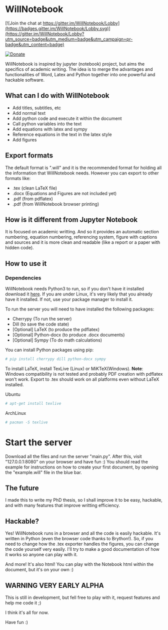 # WillNotebook

[![Join the chat at https://gitter.im/WillNotebook/Lobby](https://badges.gitter.im/WillNotebook/Lobby.svg)](https://gitter.im/WillNotebook/Lobby?utm_source=badge&utm_medium=badge&utm_campaign=pr-badge&utm_content=badge)

[![Donate](https://img.shields.io/badge/Donate-PayPal-green.svg)](https://www.paypal.com/cgi-bin/webscr?cmd=_donations&business=C58FUYGZW7QDA&lc=US&item_name=WillNotebook&item_number=willnotebook&currency_code=USD&bn=PP%2dDonationsBF%3abtn_donateCC_LG%2egif%3aNonHosted)

WillNotebook is inspired by jupyter (notebook) project, but aims the specifics of academic writing. The idea is to merge the advantages and functionalities of Word, Latex and Python together into one powerful and hackable software.

## What can I do with WillNotebook

- Add titles, subtitles, etc
- Add normal text
- Add python code and execute it within the document
- Call python variables into the text
- Add equations with latex and sympy
- Reference equations in the text in the latex style
- Add figures

## Export formats

The default format is ".will" and it is the recommended format for holding all the information that WillNotebook needs. However you can export to other formats like:

- .tex (clean LaTeX file)
- .docx (Equations and Figures are not included yet)
- .pdf (from pdflatex)
- .pdf (from WillNotebook browser printing)

## How is it different from Jupyter Notebook

It is focused on academic writting. And so it provides an automatic section numbering, equation numbering, referencing system, figure with captions and sources and it is more clean and readable (like a report or a paper with hidden code).

## How to use it

### Dependencies

WillNotebook needs Python3 to run, so if you don't have it installed download it [here](https://www.python.org/ftp/python/3.5.2/Python-3.5.2.tar.xz). If you are under Linux, it's very likely that you already have it installed. If not, use your package manager to install it.

To run the server you will need to have installed the following packages:

- Cherrypy (To run the server)
- Dill (to save the code state)
- [Optional] LaTeX (to produce the pdflatex)
- [Optional] Python-docx (to produce .docx documents)
- [Optional] Sympy (To do math calculations)

You can install Python packages using pip:
```bash
# pip install cherrypy dill python-docx sympy
```
To install LaTeX, install TexLive (Linux) or MiKTeX(Windows).
**Note**: Windows compatibility is not tested and probably PDF creation with pdflatex won't work. Export to .tex should work on all platforms even without LaTeX installed.

Ubuntu
```bash
# apt-get install texlive
```
ArchLinux
```bash
# pacman -S texlive
```
# Start the server
Download all the files and run the server "main.py". After this, visit "127.0.0.1:8080" on your browser and have fun :)
You should read the example for instructions on how to create your first document, by opening the "example.will" file in the blue bar.

## The future

I made this to write my PhD thesis, so I shall improve it to be easy, hackable, and with many features that improve writting efficiency.

## Hackable?

Yes! WillNotebook runs in a browser and all the code is easily hackable. It's written in Python (even the browser code thanks to Brython!). So, if you need to change how the .tex exporter handles the figures, you can change the code yourself very easily. I'll try to make a good documentation of how it works so anyone can play with it.

And more! It's also html! You can play with the Notebook html within the document, but it's on your own :)

## WARNING VERY EARLY ALPHA

This is still in development, but fell free to play with it, request features and help me code it ;)

I think it's all for now.

Have fun :)
